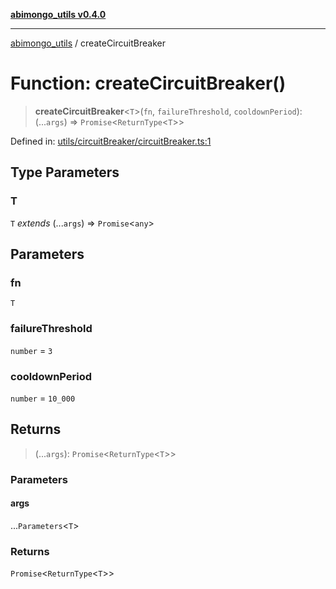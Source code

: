 [**abimongo_utils v0.4.0**](../README.md)

***

[abimongo_utils](../README.md) / createCircuitBreaker

# Function: createCircuitBreaker()

> **createCircuitBreaker**\<`T`\>(`fn`, `failureThreshold`, `cooldownPeriod`): (...`args`) => `Promise`\<`ReturnType`\<`T`\>\>

Defined in: [utils/circuitBreaker/circuitBreaker.ts:1](https://github.com/NodEm9/abimongo_utils/blob/a65cd6462ac155e030ff8f62ef498bb805490cbf/src/utils/circuitBreaker/circuitBreaker.ts#L1)

## Type Parameters

### T

`T` *extends* (...`args`) => `Promise`\<`any`\>

## Parameters

### fn

`T`

### failureThreshold

`number` = `3`

### cooldownPeriod

`number` = `10_000`

## Returns

> (...`args`): `Promise`\<`ReturnType`\<`T`\>\>

### Parameters

#### args

...`Parameters`\<`T`\>

### Returns

`Promise`\<`ReturnType`\<`T`\>\>
